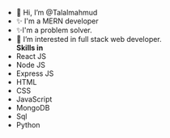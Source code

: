 - 👋 Hi, I’m @Talalmahmud
- ✨ I'm a MERN developer
- ✨I'm a problem solver.
- 👀 I’m interested in full stack web developer.
<br><b>Skills in</b>
- React JS
- Node JS
- Express JS
- HTML
- CSS
- JavaScript
- MongoDB
- Sql
- Python



